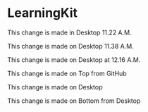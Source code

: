 # LearningKit

This change is made in Desktop 11.22 A.M. 

This change is made on Desktop 11.38 A.M.

This change is made on Desktop at 12.16 A.M. 

This change is made on Top from GitHub

This change is made on Desktop 

This change is made on Bottom from Desktop 

